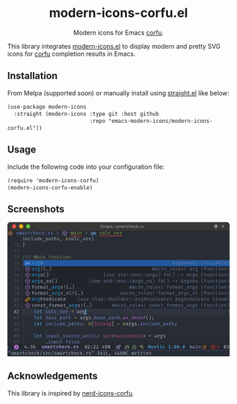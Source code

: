 <div align="center">

# modern-icons-corfu.el

Modern icons for Emacs [corfu](https://github.com/minad/corfu).

</div>

This library integrates [modern-icons.el](https://github.com/emacs-modern-icons/modern-icons.el) to display modern and pretty SVG icons for [corfu](https://github.com/minad/corfu) completion results in Emacs.

## Installation

From Melpa (supported soon) or manually install using [straight.el](https://github.com/radian-software/straight.el) like below:

```elisp
(use-package modern-icons
  :straight (modern-icons :type git :host github
                          :repo "emacs-modern-icons/modern-icons-corfu.el"))
```

## Usage

Include the following code into your configuration file:

```elisp
(require 'modern-icons-corfu)
(modern-icons-corfu-enable)
```

## Screenshots

<p align="center">
  <img width="600" alt="Modern icons for Corfu" src="screenshots/modern-icons-corfu.png"/>
</p>

## Acknowledgements

This library is inspired by [nerd-icons-corfu](https://github.com/LuigiPiucco/nerd-icons-corfu).
